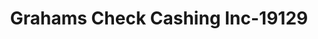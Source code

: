 ---
f_zip-code: 1201
f_state-code: MA
title: Grahams Check Cashing Inc-19129
f_phone: 413-442-4758
f_city-only: Pittsfield
f_address: 303 Tyler Street Pittsfield
f_location-unique-id: '19129'
slug: grahams-check-cashing-inc-19129
updated-on: '2024-05-30T13:46:58.046Z'
created-on: '2024-05-30T13:36:59.803Z'
published-on: '2024-05-30T13:54:32.469Z'
f_city-state: cms/city/pittsfield-ma.md
f_company: cms/company/grahams-check-cashing-inc.md
f_state: cms/state/massachusetts.md
layout: '[payday-loan].html'
tags: payday-loan
---